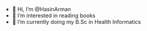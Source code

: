- 👋 Hi, I’m @HasinArman
- 👀 I’m interested in reading books
- 🌱 I’m currently doing my B.Sc in Health Informatics
